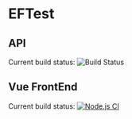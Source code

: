 # EFTest 
## API 
Current build status: ![Build Status](https://github.com/giu-napoletano29/EFTest/actions/workflows/dotnet.yml/badge.svg)
## Vue FrontEnd 
Current build status: [![Node.js CI](https://github.com/giu-napoletano29/EFTest/actions/workflows/node.js.yml/badge.svg?branch=main)](https://github.com/giu-napoletano29/EFTest/actions/workflows/node.js.yml)
